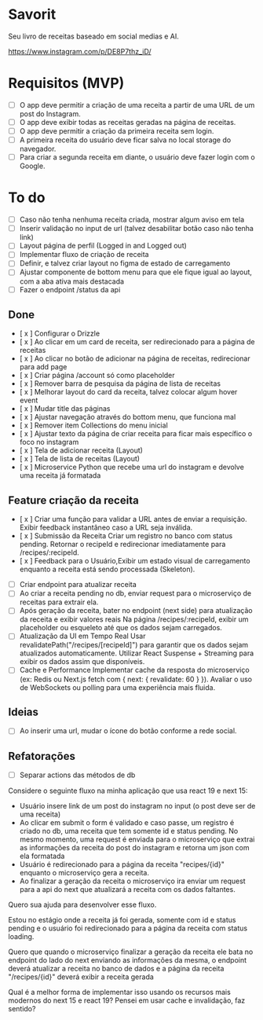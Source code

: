 # Savorit

Seu livro de receitas baseado em social medias e AI.

https://www.instagram.com/p/DE8P7thz_iD/

# Requisitos (MVP)

- [ ] O app deve permitir a criação de uma receita a partir de uma URL de um post do Instagram.
- [ ] O app deve exibir todas as receitas geradas na página de receitas.
- [ ] O app deve permitir a criação da primeira receita sem login.
- [ ] A primeira receita do usuário deve ficar salva no local storage do navegador.
- [ ] Para criar a segunda receita em diante, o usuário deve fazer login com o Google.

# To do

- [ ] Caso não tenha nenhuma receita criada, mostrar algum aviso em tela
- [ ] Inserir validação no input de url (talvez desabilitar botão caso não tenha link)
- [ ] Layout página de perfil (Logged in and Logged out)
- [ ] Implementar fluxo de criação de receita
- [ ] Definir, e talvez criar layout no figma de estado de carregamento
- [ ] Ajustar componente de bottom menu para que ele fique igual ao layout, com a aba ativa mais destacada
- [ ] Fazer o endpoint /status da api

## Done

- [ x ] Configurar o Drizzle
- [ x ] Ao clicar em um card de receita, ser redirecionado para a página de receitas
- [ x ] Ao clicar no botão de adicionar na página de receitas, redirecionar para add page
- [ x ] Criar página /account só como placeholder
- [ x ] Remover barra de pesquisa da página de lista de receitas
- [ x ] Melhorar layout do card da receita, talvez colocar algum hover event
- [ x ] Mudar title das páginas
- [ x ] Ajustar navegação através do bottom menu, que funciona mal
- [ x ] Remover item Collections do menu inicial
- [ x ] Ajustar texto da página de criar receita para ficar mais específico o foco no instagram
- [ x ] Tela de adicionar receita (Layout)
- [ x ] Tela de lista de receitas (Layout)
- [ x ] Microservice Python que recebe uma url do instagram e devolve uma receita já formatada

## Feature criação da receita

- [ x ] Criar uma função para validar a URL antes de enviar a requisição.
  Exibir feedback instantâneo caso a URL seja inválida.
- [ x ] Submissão da Receita Criar um registro no banco com status pending.
  Retornar o recipeId e redirecionar imediatamente para /recipes/:recipeId.
- [ x ] Feedback para o Usuário,Exibir um estado visual de carregamento enquanto a receita está sendo processada (Skeleton).
- [ ] Criar endpoint para atualizar receita
- [ ] Ao criar a receita pending no db, enviar request para o microserviço de receitas para extrair ela.
- [ ] Após geração da receita, bater no endpoint (next side) para atualização da receita e exibir valores reais
      Na página /recipes/:recipeId, exibir um placeholder ou esqueleto até que os dados sejam carregados.
- [ ] Atualização da UI em Tempo Real
      Usar revalidatePath("/recipes/[recipeId]") para garantir que os dados sejam atualizados automaticamente.
      Utilizar React Suspense + Streaming para exibir os dados assim que disponíveis.
- [ ] Cache e Performance
      Implementar cache da resposta do microserviço (ex: Redis ou Next.js fetch com { next: { revalidate: 60 } }).
      Avaliar o uso de WebSockets ou polling para uma experiência mais fluida.

## Ideias

- [ ] Ao inserir uma url, mudar o ícone do botão conforme a rede social.

## Refatorações

- [ ] Separar actions das métodos de db

Considere o seguinte fluxo na minha aplicação que usa react 19 e next 15:

- Usuário insere link de um post do instagram no input (o post deve ser de uma receita)
- Ao clicar em submit o form é validado e caso passe, um registro é criado no db, uma receita que tem somente id e status pending. No mesmo momento, uma request é enviada para o microserviço que extrai as informações da receita do post do instagram e retorna um json com ela formatada
- Usuário é redirecionado para a página da receita "recipes/{id}" enquanto o microserviço gera a receita.
- Ao finalizar a geração da receita o microserviço ira enviar um request para a api do next que atualizará a receita com os dados faltantes.

Quero sua ajuda para desenvolver esse fluxo.

Estou no estágio onde a receita já foi gerada, somente com id e status pending e o usuário foi redirecionado para a página da receita com status loading.

Quero que quando o microserviço finalizar a geração da receita ele bata no endpoint do lado do next enviando as informações da mesma, o endpoint deverá atualizar a receita no banco de dados e a página da receita "/recipes/{id}" deverá exibir a receita gerada

Qual é a melhor forma de implementar isso usando os recursos mais modernos do next 15 e react 19? Pensei em usar cache e invalidação, faz sentido?
